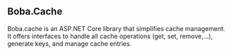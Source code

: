 ## Boba.Cache

Boba.cache is an ASP.NET Core library that simplifies cache management. It offers interfaces to handle all cache operations (get, set, remove,...), generate keys, and manage cache entries.
